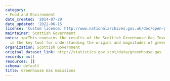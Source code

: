 ```yaml
---
category:
- Food and Environment
date_created: '2014-07-29'
date_updated: '2022-06-15'
license: 'Custom licence: http://www.nationalarchives.gov.uk/doc/open-government-licence/version/3/'
maintainer: Scottish Government
notes: <p>This contains the results of the Scottish Greenhouse Gas Inventory, which
  is the key tool for understanding the origins and magnitudes of greenhouse emissions</p>
organization: Scottish Government
original_dataset_link: http://statistics.gov.scot/data/greenhouse-gas
records: null
resources: []
schema: default
title: Greenhouse Gas Emissions
---
```

